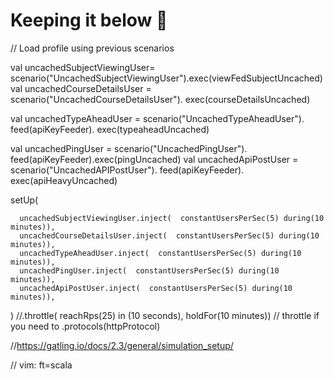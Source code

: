 # Keeping it below 💯

// Load profile using previous scenarios


  val uncachedSubjectViewingUser= scenario("UncachedSubjectViewingUser").exec(viewFedSubjectUncached)
  val uncachedCourseDetailsUser = scenario("UncachedCourseDetailsUser"). exec(courseDetailsUncached) 

  val uncachedTypeAheadUser = scenario("UncachedTypeAheadUser"). feed(apiKeyFeeder). exec(typeaheadUncached) 

  val uncachedPingUser = scenario("UncachedPingUser"). feed(apiKeyFeeder).exec(pingUncached) 
  val uncachedApiPostUser = scenario("UncachedAPIPostUser"). feed(apiKeyFeeder). exec(apiHeavyUncached) 

  setUp(

      uncachedSubjectViewingUser.inject(  constantUsersPerSec(5) during(10 minutes)),
      uncachedCourseDetailsUser.inject(  constantUsersPerSec(5) during(10 minutes)),
      uncachedTypeAheadUser.inject(  constantUsersPerSec(5) during(10 minutes)),
      uncachedPingUser.inject(  constantUsersPerSec(5) during(10 minutes)),
      uncachedApiPostUser.inject(  constantUsersPerSec(5) during(10 minutes)),

   )
    //.throttle( reachRps(25) in (10 seconds), holdFor(10 minutes)) // throttle if you need to
    .protocols(httpProtocol)

//https://gatling.io/docs/2.3/general/simulation_setup/

// vim: ft=scala
